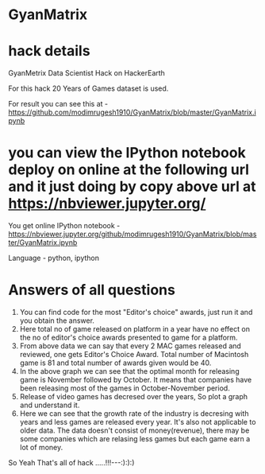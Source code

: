 # GyanMatrix

# hack details
GyanMetrix Data Scientist Hack on HackerEarth

For this hack 20 Years of Games dataset is used.

For result you can see this at - https://github.com/modimrugesh1910/GyanMatrix/blob/master/GyanMatrix.ipynb

# you can view the IPython notebook deploy on online at the following url and it just doing by copy above url at https://nbviewer.jupyter.org/
You get online IPython notebook - https://nbviewer.jupyter.org/github/modimrugesh1910/GyanMatrix/blob/master/GyanMatrix.ipynb

Language - python, ipython
# Answers of all questions

1) You can find code for the most "Editor's choice" awards, just run it and you obtain the answer. 
2) Here total no of game released on platform in a year have no effect on the no of editor's choice awards presented to game for a platform.
3) From above data we can say that every 2 MAC games released and reviewed, one gets Editor's Choice Award. Total number of Macintosh game is 81 and total number of awards given would be 40.
4) In the above graph we can see that the optimal month for releasing game is November followed by October. It means that companies have been releasing most of the games in October-November period.
5) Release of video games has decresed over the years, So plot a graph and understand it. 
6) Here we can see that the growth rate of the industry is decresing with years and less games are released every year. It's also not applicable to older data. The data doesn't consist of money(revenue), there may be some companies which are relasing less games but each game earn a lot of money. 

So Yeah That's all of hack .....!!!---:):):)
